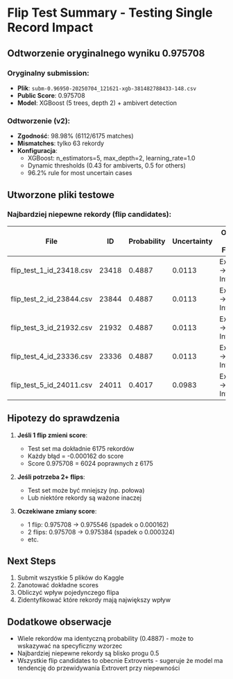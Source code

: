 # Flip Test Summary - Testing Single Record Impact

## Odtworzenie oryginalnego wyniku 0.975708

### Oryginalny submission:
- **Plik**: `subm-0.96950-20250704_121621-xgb-381482788433-148.csv`
- **Public Score**: 0.975708
- **Model**: XGBoost (5 trees, depth 2) + ambivert detection

### Odtworzenie (v2):
- **Zgodność**: 98.98% (6112/6175 matches)
- **Mismatches**: tylko 63 rekordy
- **Konfiguracja**: 
  - XGBoost: n_estimators=5, max_depth=2, learning_rate=1.0
  - Dynamic thresholds (0.43 for ambiverts, 0.5 for others)
  - 96.2% rule for most uncertain cases

## Utworzone pliki testowe

### Najbardziej niepewne rekordy (flip candidates):

| File | ID | Probability | Uncertainty | Original → Flipped |
|------|-----|------------|-------------|-------------------|
| flip_test_1_id_23418.csv | 23418 | 0.4887 | 0.0113 | Extrovert → Introvert |
| flip_test_2_id_23844.csv | 23844 | 0.4887 | 0.0113 | Extrovert → Introvert |
| flip_test_3_id_21932.csv | 21932 | 0.4887 | 0.0113 | Extrovert → Introvert |
| flip_test_4_id_23336.csv | 23336 | 0.4887 | 0.0113 | Extrovert → Introvert |
| flip_test_5_id_24011.csv | 24011 | 0.4017 | 0.0983 | Extrovert → Introvert |

## Hipotezy do sprawdzenia

1. **Jeśli 1 flip zmieni score**: 
   - Test set ma dokładnie 6175 rekordów
   - Każdy błąd = -0.000162 do score
   - Score 0.975708 = 6024 poprawnych z 6175

2. **Jeśli potrzeba 2+ flips**:
   - Test set może być mniejszy (np. połowa)
   - Lub niektóre rekordy są ważone inaczej

3. **Oczekiwane zmiany score**:
   - 1 flip: 0.975708 → 0.975546 (spadek o 0.000162)
   - 2 flips: 0.975708 → 0.975384 (spadek o 0.000324)
   - etc.

## Next Steps

1. Submit wszystkie 5 plików do Kaggle
2. Zanotować dokładne scores
3. Obliczyć wpływ pojedynczego flipa
4. Zidentyfikować które rekordy mają największy wpływ

## Dodatkowe obserwacje

- Wiele rekordów ma identyczną probability (0.4887) - może to wskazywać na specyficzny wzorzec
- Najbardziej niepewne rekordy są blisko progu 0.5
- Wszystkie flip candidates to obecnie Extroverts - sugeruje że model ma tendencję do przewidywania Extrovert przy niepewności